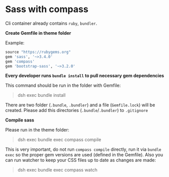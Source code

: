 # Sass with compass
Cli container already contains `ruby`, `bundler`.

**Create Gemfile in theme folder**

Example:
```ruby
source "https://rubygems.org"
gem 'sass', '~>3.4.0'
gem 'compass'
gem 'bootstrap-sass', '~>3.2.0'
```

**Every developer runs `bundle install` to pull necessary gem dependencies**

This command should be run in the folder with Gemfile:
> dsh exec bundle install

There are two folder (`.bundle`, `.bundler`) and a file (`Gemfile.lock`) will be created.
Please add this directories (`.bundle`/`.bundler`) to `.gitignore`

**Compile sass**

Please run in the theme folder:
> dsh exec bundle exec compass compile

This is very important, do not run `compass compile` directly, run it via `bundle exec` so the proper gem versions are used (defined in the Gemfile).
Also you can run watcher to keep your CSS files up to date as changes are made:
> dsh exec bundle exec compass watch
